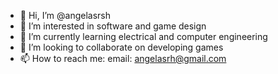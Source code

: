 - 👋 Hi, I’m @angelasrsh
- 👀 I’m interested in software and game design
- 🌱 I’m currently learning electrical and computer engineering
- 💞️ I’m looking to collaborate on developing games
- 📫 How to reach me: email: angelasrh@gmail.com

<!---
angelasrsh/angelasrsh is a ✨ special ✨ repository because its `README.md` (this file) appears on your GitHub profile.
You can click the Preview link to take a look at your changes.
--->
